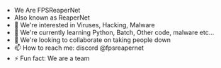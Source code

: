- We Are FPSReaperNet
- Also known as ReaperNet
- 👀 We're interested in Viruses, Hacking, Malware
- 🌱 We're currently learning Python, Batch, Other code, malware etc...
- 💞️ We're looking to collaborate on taking people down
- 📫 How to reach me: discord @fpsreapernet
- ⚡ Fun fact: We are a team
